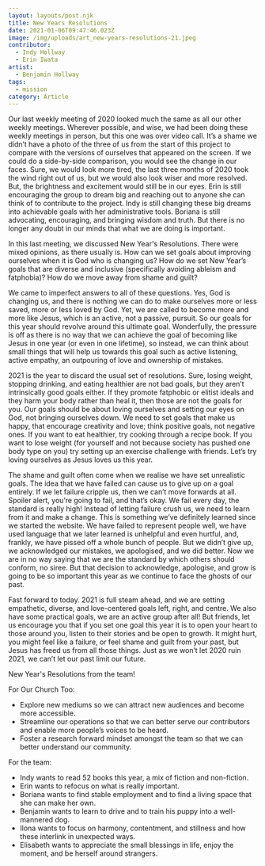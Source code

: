 ```yaml
---
layout: layouts/post.njk
title: New Years Resolutions
date: 2021-01-06T09:47:46.023Z
image: /img/uploads/art_new-years-resolutions-21.jpeg
contributor:
  - Indy Hollway
  - Erin Iwata
artist:
  - Benjamin Hollway
tags:
  - mission
category: Article
---
```

Our last weekly meeting of 2020 looked much the same as all our other weekly meetings. Wherever possible, and wise, we had been doing these weekly meetings in person, but this one was over video call. It’s a shame we didn’t have a photo of the three of us from the start of this project to compare with the versions of ourselves that appeared on the screen. If we could do a side-by-side comparison, you would see the change in our faces. Sure, we would look more tired, the last three months of 2020 took the wind right out of us, but we would also look wiser and more resolved. But, the brightness and excitement would still be in our eyes. Erin is still encouraging the group to dream big and reaching out to anyone she can think of to contribute to the project. Indy is still changing these big dreams into achievable goals with her administrative tools. Boriana is still advocating, encouraging, and bringing wisdom and truth. But there is no longer any doubt in our minds that what we are doing is important. 

In this last meeting, we discussed New Year's Resolutions. There were mixed opinions, as there usually is. How can we set goals about improving ourselves when it is God who is changing us? How do we set New Year’s goals that are diverse and inclusive (specifically avoiding ableism and fatphobia)? How do we move away from shame and guilt? 

We came to imperfect answers to all of these questions. Yes, God is changing us, and there is nothing we can do to make ourselves more or less saved, more or less loved by God. Yet, we are called to become more and more like Jesus, which is an active, not a passive, pursuit. So our goals for this year should revolve around this ultimate goal. Wonderfully, the pressure is off as there is no way that we can achieve the goal of becoming like Jesus in one year (or even in one lifetime), so instead, we can think about small things that will help us towards this goal such as active listening, active empathy, an outpouring of love and ownership of mistakes. 

2021 is the year to discard the usual set of resolutions. Sure, losing weight, stopping drinking, and eating healthier are not bad goals, but they aren’t intrinsically good goals either. If they promote fatphobic or elitist ideals and they harm your body rather than heal it, then those are not the goals for you. Our goals should be about loving ourselves and setting our eyes on God, not bringing ourselves down. We need to set goals that make us happy, that encourage creativity and love; think positive goals, not negative ones. If you want to eat healthier, try cooking through a recipe book. If you want to lose weight (for yourself and not because society has pushed one body type on you) try setting up an exercise challenge with friends. Let’s try loving ourselves as Jesus loves us this year. 

The shame and guilt often come when we realise we have set unrealistic goals. The idea that we have failed can cause us to give up on a goal entirely. If we let failure cripple us, then we can’t move forwards at all. Spoiler alert, you’re going to fail, and that’s okay. We fail every day, the standard is really high! Instead of letting failure crush us, we need to learn from it and make a change. This is something we’ve definitely learned since we started the website. We have failed to represent people well, we have used language that we later learned is unhelpful and even hurtful, and, frankly, we have pissed off a whole bunch of people. But we didn’t give up, we acknowledged our mistakes, we apologised, and we did better. Now we are in no way saying that we are the standard by which others should conform, no siree. But that decision to acknowledge, apologise, and grow is going to be so important this year as we continue to face the ghosts of our past. 

Fast forward to today. 2021 is full steam ahead, and we are setting empathetic, diverse, and love-centered goals left, right, and centre. We also have some practical goals, we are an active group after all! But friends, let us encourage you that if you set one goal this year it is to open your heart to those around you, listen to their stories and be open to growth. It might hurt, you might feel like a failure, or feel shame and guilt from your past, but Jesus has freed us from all those things. Just as we won’t let 2020 ruin 2021, we can’t let our past limit our future. 

New Year's Resolutions from the team!

For Our Church Too:

* Explore new mediums so we can attract new audiences and become more accessible.
* Streamline our operations so that we can better serve our contributors and enable more people’s voices to be heard. 
* Foster a research forward mindset amongst the team so that we can better understand our community. 

For the team:

* Indy wants to read 52 books this year, a mix of fiction and non-fiction. 
* Erin wants to refocus on what is really important.
* Boriana wants to find stable employment and to find a living space that she can make her own. 
* Benjamin wants to learn to drive and to train his puppy into a well-mannered dog. 
* Ilona wants to focus on harmony, contentment, and stillness and how these interlink in unexpected ways. 
* Elisabeth wants to appreciate the small blessings in life, enjoy the moment, and be herself around strangers.